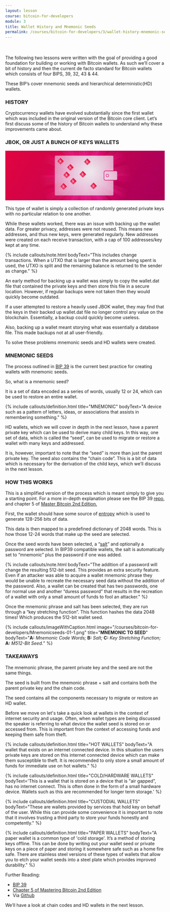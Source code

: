 ```yaml
---
layout: lesson
course: bitcoin-for-developers
module: 3
title: Wallet History and Mnemonic Seeds
permalink: /courses/bitcoin-for-developers/3/wallet-history-mnemonic-seeds
---
```

<br>
<br>
<span class="openingParagraph">
The following two lessons were written with the goal of providing a good foundation for building or working with Bitcoin wallets. As such we’ll cover a bit of history and then the current de facto standard for Bitcoin wallets which consists of four BIPS, 39, 32, 43 &amp; 44.</span>

These BIP’s cover mnemonic seeds and hierarchical deterministic(HD) wallets.

<h3>HISTORY</h3>

Cryptocurrency wallets have evolved substantially since the first wallet which was included in the original version of the Bitcoin core client. Let’s first discuss some of the history of Bitcoin wallets to understand why these improvements came about.

<h3>JBOK, OR JUST A BUNCH OF KEYS WALLETS</h3>

<img src="/assets/img/courses/bitcoin-for-developers/KWallets-01.png" />

This type of wallet is simply a collection of randomly generated private keys with no particular relation to one another.

While these wallets worked, there was an issue with backing up the wallet data. For greater privacy, addresses were not reused. This means new addresses, and thus new keys, were generated regularly. New addresses were created on each receive transaction, with a cap of 100 addresses/key kept at any time.

{% include callouts/note.html
	bodyText="This includes change transactions. When a UTXO that is larger than the amount being spent is used, the UTXO is split and the remaining balance is returned to the sender as change."
%}

An early method for backing up a wallet was simply to copy the wallet.dat file that contained the private keys and then store this file in a secure location. However, if regular backups were not taken then they would quickly become outdated.

If a user attempted to restore a heavily used JBOK wallet, they may find that the keys in their backed up wallet.dat file no longer control any value on the blockchain. Essentially, a backup could quickly become useless.

Also, backing up a wallet meant storying what was essentially a database file. This made backups not at all user-friendly.

To solve these problems mnemonic seeds and HD wallets were created.
<h3>MNEMONIC SEEDS</h3>

The process outlined in <a href="https://github.com/bitcoin/bips/blob/master/bip-0039.mediawiki" target="_blank" rel="noopener noreferrer">BIP 39</a> is the current best practice for creating wallets with mnemonic seeds.

So, what is a mnemonic seed?

It is a set of data encoded as a series of words, usually 12 or 24, which can be used to restore an entire wallet.

{% include callouts/definition.html
	title="MNEMONIC"
	bodyText="A device such as a pattern of letters, ideas, or associations that assists in remembering something."
%}

HD wallets, which we will cover in depth in the next lesson, have a parent private key which can be used to derive many child keys. In this way, one set of data, which is called the “seed”, can be used to migrate or restore a wallet with many keys and addressed.

It is, however, important to note that the “seed” is more than just the parent private key. The seed also contains the “chain code”. This is a bit of data which is necessary for the derivation of the child keys, which we’ll discuss in the next lesson.

<h3>HOW THIS WORKS</h3>

This is a simplified version of the process which is meant simply to give you a starting point. For a more in-depth explanation please see the BIP 39 <a href="https://github.com/bitcoin/bips/blob/master/bip-0039.mediawiki" target="_blank" rel="noopener noreferrer">repo</a>, and chapter 5 of <a href="https://www.amazon.com/Mastering-Bitcoin-Programming-Open-Blockchain-ebook/dp/B071K7FCD4" target="_blank" rel="noopener noreferrer">Master Bitcoin 2nd Edition.</a>

First, the wallet should have some source of <a href="https://en.wikipedia.org/wiki/Entropy_(computing)" target="_blank" rel="noopener noreferrer">entropy</a> which is used to generate 128-256 bits of data.

This data is then mapped to a predefined dictionary of 2048 words. This is how those 12-24 words that make up the seed are selected.

Once the seed words have been selected, a “<a href="https://en.wikipedia.org/wiki/Salt_(cryptography)" target="_blank" rel="noopener noreferrer">salt</a>” and optionally a password are selected. In BIP39 compatible wallets, the salt is automatically set to “mnemonic” plus the password if one was added.

{% include callouts/note.html
	bodyText="The addition of a password will change the resulting 512-bit seed. This provides an extra security feature. Even if an attacker was able to acquire a wallet mnemonic phrase they would be unable to recreate the necessary seed data without the addition of the password. Also, a wallet can be created that has two passwords, one for normal use and another “duress password” that results in the recreation of a wallet with only a small amount of funds to fool an attacker."
%}

Once the mnemonic phrase and salt has been selected, they are run through a “key stretching function”. This function hashes the data 2048 times! Which produces the 512-bit wallet seed.

{% include callouts/imageWithCaption.html
	image="/courses/bitcoin-for-developers/Mnemonicseeds-01-1.png"
	title="<b>MNEMONIC TO SEED</b>"
	bodyText="<b>A:</b> <i>Mnemonic Code Words;</i> <b>B:</b> <i>Salt;</i> <b>C:</b> <i>Key Stretching Function;</i> <b>A:</b> <i>M512-Bit Seed.</i>"
%}

<h3>TAKEAWAYS</h3>

The mnemonic phrase, the parent private key and the seed are not the same things.

The seed is built from the mnemonic phrase + salt and contains both the parent private key and the chain code.

The seed contains all the components necessary to migrate or restore an HD wallet.

Before we move on let's take a quick look at wallets in the context of internet security and usage. Often, when wallet types are being discussed the speaker is referring to what device the wallet seed is stored on or accessed from. This is important from the context of accessing funds and keeping them safe from theft.

{% include callouts/definition.html
	title="HOT WALLETS"
	bodyText="A wallet that exists on an internet connected device. In this situation the users private keys are stored on this internet connected device which can make them susceptible to theft. It is recommended to only store a small amount of funds for immediate use on hot wallets."
%}

{% include callouts/definition.html
	title="COLD/HARDWARE WALLETS"
	bodyText='This is a wallet that is stored on a device that is "air gapped", has no internet connect. This is often done in the form of a small hardware device. Wallets such as this are recommended for longer term storage.'
%}

{% include callouts/definition.html
	title="CUSTODIAL WALLETS"
	bodyText="These are wallets provided by services that hold key on behalf of the user. While this can provide some convenience it is important to note that it involves trusting a third party to store your funds honestly and competently."
%}

{% include callouts/definition.html
	title="PAPER WALLETS"
	bodyText="A paper wallet is a common type of 'cold storage'. It’s a method of storing keys offline. This can be done by writing out your wallet seed or private keys on a piece of paper and storing it somewhere safe such as a home fire safe. There are stainless steel versions of these types of wallets that allow you to etch your wallet seeds into a steel plate which provides improved durability."
%}

Further Reading:
<ul>
 	<li><a href="https://github.com/bitcoin/bips/blob/master/bip-0039.mediawiki" target="_blank" rel="noopener noreferrer">BIP 39</a></li>
 	<li><a href="https://www.amazon.com/Mastering-Bitcoin-Programming-Open-Blockchain-ebook/dp/B071K7FCD4">Chapter 5 of Mastering Bitcoin 2nd Edition</a>
 	<li>Via <a href="https://github.com/bitcoinbook/bitcoinbook/blob/develop/ch05.asciidoc">Github</a></li>
</ul>


<p>We’ll have a look at chain codes and HD wallets in the next lesson.</p>
